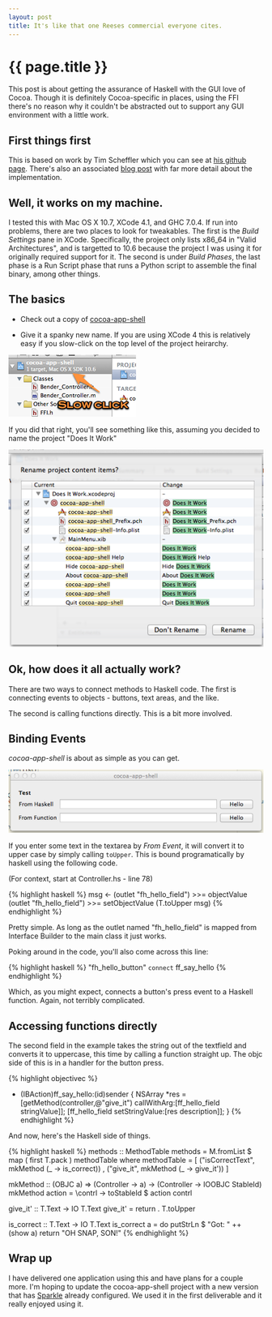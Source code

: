 ```yaml
---
layout: post
title: It's like that one Reeses commercial everyone cites.
---
```


{{ page.title }}
====

This post is about getting the assurance of Haskell with the GUI love of Cocoa.  Though it is definitely Cocoa-specific in places, using the FFI there's no reason why it couldn't be abstracted out to support any GUI environment with a little work.

First things first
---

This is based on work by Tim Scheffler which you can see at [his github page](https://github.com/tscheff/HSOBJC_Test).  There's also an associated [blog post](http://tscheff.blogspot.com/2010/03/cocoa-application-almost-completely.html) with far more detail about the implementation.

Well, it works on my machine.
---

I tested this with Mac OS X 10.7, XCode 4.1, and GHC 7.0.4.  If run into problems, there are two places to look for tweakables.  The first is the *Build Settings* pane in XCode.  Specifically, the project only lists x86_64 in "Valid Architectures", and is targetted to 10.6 because the project I was using it for originally required support for it.  The second is under *Build Phases*, the last phase is a Run Script phase that runs a Python script to assemble the final binary, among other things.

The basics
---

* Check out a copy of [cocoa-app-shell](/cocoa-app-shell)

* Give it a spanky new name.  If you are using XCode 4 this is relatively easy if you slow-click on the top level of the project heirarchy.

![one](/1.png)

If you did that right, you'll see something like this, assuming you decided to name the project "Does It Work"

![one](/2.png)

Ok, how does it all actually work?
---

There are two ways to connect methods to Haskell code.  The first is connecting events to objects - buttons, text areas, and the like.

The second is calling functions directly.  This is a bit more involved.

Binding Events
---

*cocoa-app-shell* is about as simple as you can get.

![App Shell](/app-window.png)

If you enter some text in the textarea by *From Event*, it will convert it to upper case by simply calling `toUpper`.  This is bound programatically by haskell using the following code.

(For context, start at Controller.hs - line 78)

{% highlight haskell %}
msg <- (outlet "fh_hello_field") >>= objectValue
(outlet "fh_hello_field") >>= setObjectValue (T.toUpper msg)
{% endhighlight %}

Pretty simple.  As long as the outlet named "fh_hello_field" is mapped from Interface Builder to the main class it just works.

Poking around in the code, you'll also come across this line:

{% highlight haskell %}
"fh_hello_button" `connect` ff_say_hello
{% endhighlight %}

Which, as you might expect, connects a button's press event to a Haskell function.  Again, not terribly complicated.

Accessing functions directly
---

The second field in the example takes the string out of the textfield and converts it to uppercase, this time by calling a function straight up.  The objc side of this is in a handler for the button press.

{% highlight objectivec %}
- (IBAction)ff_say_hello:(id)sender {
  NSArray *res = [getMethod(controller,@"give_it") callWithArg:[ff_hello_field stringValue]];
  [ff_hello_field setStringValue:[res description]];
}
{% endhighlight %}

And now, here's the Haskell side of things.

{% highlight haskell %}
methods :: MethodTable
methods =  M.fromList $ map ( first T.pack )  methodTable
 where
   methodTable =
     [ ("isCorrectText", mkMethod (\_ -> is_correct))
     , ("give_it", mkMethod (\_ -> give_it'))
     ] 

   mkMethod :: (OBJC a) => (Controller -> a) -> (Controller -> IOOBJC StableId)
   mkMethod action = \contrl -> toStableId $ action contrl

   give_it' :: T.Text -> IO T.Text
   give_it' = return . T.toUpper
   
   is_correct :: T.Text -> IO T.Text
   is_correct a = do
     putStrLn $ "Got: " ++ (show a)
     return "OH SNAP, SON!"
{% endhighlight %}

Wrap up
---

I have delivered one application using this and have plans for a couple more.  I'm hoping to update the cocoa-app-shell project with a new version that has [Sparkle](http://sparkle.andymatuschak.org/) already configured.  We used it in the first deliverable and it really enjoyed using it.


